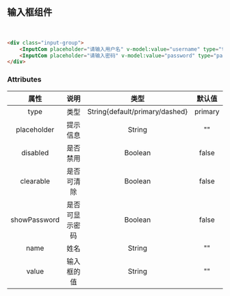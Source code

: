 ## 输入框组件
<div class="inputs-wrapper">
<input-index></input-index>
</div>

<style>
.inputs-wrapper{
    width: 100%;
    margin-top: 10%;
    margin-left: 30%;
}
</style>

```html
<div class="input-group">
    <InputCom placeholder="请输入用户名" v-model:value="username" type="text" :clearable="true"></InputCom>
    <InputCom placeholder="请输入密码" v-model:value="password" type="password" :clearable= "false" :show-password="true"></InputCom>
</div>
```

### Attributes
|  属性  |  说明   | 类型  | 默认值 |
|:--:|:-----:| :----:| :----:|
| type |  类型 | String{default/primary/dashed} |  primary  |
| placeholder |  提示信息  | String |  ""  |
| disabled |  是否禁用  | Boolean |  false  |
| clearable |  是否可清除  | Boolean |  false |
| showPassword |  是否可显示密码  | Boolean |  false |
| name |  姓名  | String |  "" |
| value |  输入框的值  | String |  "" |